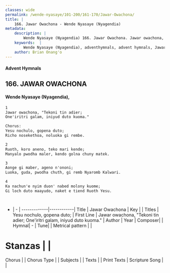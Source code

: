 ```yaml
---
classes: wide
permalink: /wende-nyasaye/101-200/161-170/Jawar-Owachona/
title: |
    166. Jawar Owachona - Wende Nyasaye (Nyagendia)
metadata:
    description: |
        Wende Nyasaye (Nyagendia) 166. Jawar Owachona. Jawar owachona, "Tekoni tin adier;  One'iritri galam, iniyud duto kuoma."  Chorus: Yesu nochulo, gopena duto;  Richo nosekethoa, noluoka gi rembe.  
    keywords:  |
        Wende Nyasaye (Nyagendia), adventhymnals, advent hymnals, Jawar Owachona, Jawar owachona, "Tekoni tin adier;  One'iritri galam, iniyud duto kuoma.". Yesu nochulo, gopena duto; 
    author: Brian Onang'o
---
```


#### Advent Hymnals
## 166. JAWAR OWACHONA
####  Wende Nyasaye (Nyagendia),

```txt
1
Jawar owachona, "Tekoni tin adier; 
One'iritri galam, iniyud duto kuoma."

Chorus:
Yesu nochulo, gopena duto; 
Richo nosekethoa, noluoka gi rembe.

2
Ruoth, koro aneno, teko mari kende; 
Manyalo pwodha maler, kendo golna chuny matek.

3
Aonge gi maber, ageno n'ononi; 
Luoka, guda, pwodha chuth, gi remb Nyaromb Kalwari.

4
Ka nachun'e nyim duon' nabed molony kuome; 
Gi loch duto maayudo, naket e tiend Ruoth Yesu.




```

- |   -  |
-------------|------------|
Title | Jawar Owachona |
Key |  |
Titles | Yesu nochulo, gopena duto;  |
First Line | Jawar owachona, "Tekoni tin adier;  One'iritri galam, iniyud duto kuoma." |
Author | 
Year | 
Composer| |
Hymnal|  - |
Tune|  |
Metrical pattern | |
# Stanzas |  |
Chorus |  |
Chorus Type |  |
Subjects | |
Texts |  |
Print Texts | 
Scripture Song |  |
    
